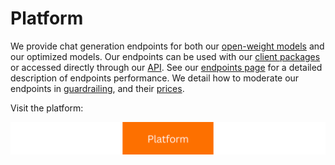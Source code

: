 [platform_button]: ../../static/img/platform_button.svg
[platform_url]: https://console.mistral.ai/


# Platform

We provide chat generation endpoints for both our [open-weight models](../models.md) and our optimized models. 
Our endpoints can be used with our [client packages](../client) or accessed directly through our [API](../../api).
See our [endpoints page](../endpoints) for a detailed description of endpoints performance. We detail how to moderate
our endpoints in [guardrailing](../guardrailing), and their [prices](../pricing).



Visit the platform:

[![platform_button]][platform_url]

 
